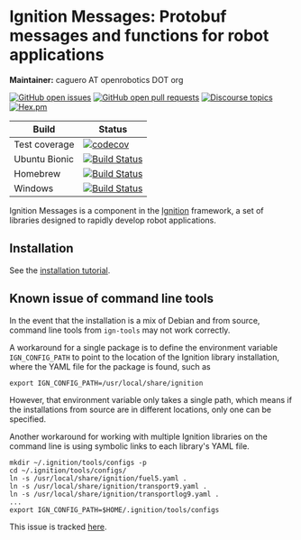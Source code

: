 # Ignition Messages: Protobuf messages and functions for robot applications

**Maintainer:** caguero AT openrobotics DOT org

[![GitHub open issues](https://img.shields.io/github/issues-raw/ignitionrobotics/ign-msgs.svg)](https://github.com/ignitionrobotics/ign-msgs/issues)
[![GitHub open pull requests](https://img.shields.io/github/issues-pr-raw/ignitionrobotics/ign-msgs.svg)](https://github.com/ignitionrobotics/ign-msgs/pulls)
[![Discourse topics](https://img.shields.io/discourse/https/community.gazebosim.org/topics.svg)](https://community.gazebosim.org)
[![Hex.pm](https://img.shields.io/hexpm/l/plug.svg)](https://www.apache.org/licenses/LICENSE-2.0)

Build | Status
-- | --
Test coverage | [![codecov](https://codecov.io/gh/ignitionrobotics/ign-msgs/branch/ign-msgs6/graph/badge.svg)](https://codecov.io/gh/ignitionrobotics/ign-msgs)
Ubuntu Bionic | [![Build Status](https://build.osrfoundation.org/buildStatus/icon?job=ignition_msgs-ci-ign-msgs6-bionic-amd64)](https://build.osrfoundation.org/job/ignition_msgs-ci-ign-msgs6-bionic-amd64)
Homebrew      | [![Build Status](https://build.osrfoundation.org/buildStatus/icon?job=ignition_msgs-ci-ign-msgs6-homebrew-amd64)](https://build.osrfoundation.org/job/ignition_msgs-ci-ign-msgs6-homebrew-amd64)
Windows       | [![Build Status](https://build.osrfoundation.org/buildStatus/icon?job=ignition_msgs-ci-ign-msgs6-windows7-amd64)](https://build.osrfoundation.org/job/ignition_msgs-ci-ign-msgs6-windows7-amd64)

Ignition Messages is a component in the [Ignition](http://ignitionrobotics.org)
framework, a set of libraries designed to rapidly develop robot applications.

## Installation

See the [installation tutorial](https://ignitionrobotics.org/api/msgs/6.2/index.html).

## Known issue of command line tools

In the event that the installation is a mix of Debian and from source, command
line tools from `ign-tools` may not work correctly.

A workaround for a single package is to define the environment variable
`IGN_CONFIG_PATH` to point to the location of the Ignition library installation,
where the YAML file for the package is found, such as
```
export IGN_CONFIG_PATH=/usr/local/share/ignition
```

However, that environment variable only takes a single path, which means if the
installations from source are in different locations, only one can be specified.

Another workaround for working with multiple Ignition libraries on the command
line is using symbolic links to each library's YAML file.
```
mkdir ~/.ignition/tools/configs -p
cd ~/.ignition/tools/configs/
ln -s /usr/local/share/ignition/fuel5.yaml .
ln -s /usr/local/share/ignition/transport9.yaml .
ln -s /usr/local/share/ignition/transportlog9.yaml .
...
export IGN_CONFIG_PATH=$HOME/.ignition/tools/configs
```

This issue is tracked [here](https://github.com/ignitionrobotics/ign-tools/issues/8).

